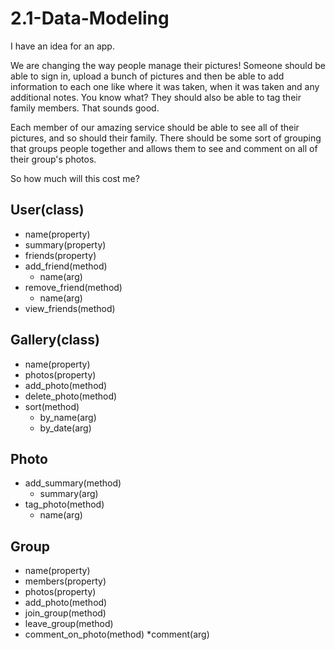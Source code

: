 # 2.1-Data-Modeling

I have an idea for an app.

We are changing the way people manage their pictures! Someone should be able to sign in, upload a bunch of pictures and then be able to add information to each one like where it was taken, when it was taken and any additional notes. You know what? They should also be able to tag their family members. That sounds good.

Each member of our amazing service should be able to see all of their pictures, and so should their family. There should be some sort of grouping that groups people together and allows them to see and comment on all of their group's photos.

So how much will this cost me?


## User(class)
  * name(property)
  * summary(property)
  * friends(property)
  * add_friend(method)
    * name(arg)
  * remove_friend(method)
    * name(arg)
  * view_friends(method)

## Gallery(class)
  * name(property)
  * photos(property)
  * add_photo(method)
  * delete_photo(method)
  * sort(method)
    * by_name(arg)
    * by_date(arg)


## Photo
  * add_summary(method)
    * summary(arg)
  * tag_photo(method)
    * name(arg)
    
## Group
  * name(property)
  * members(property)
  * photos(property)
  * add_photo(method)
  * join_group(method)
  * leave_group(method)
  * comment_on_photo(method)
    *comment(arg)